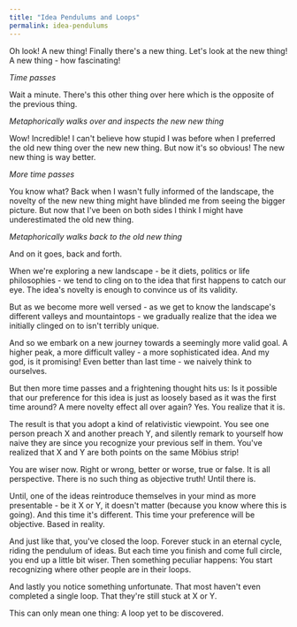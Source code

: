 ```yaml
---
title: "Idea Pendulums and Loops"
permalink: idea-pendulums
---
```


Oh look! A new thing! Finally there's a new thing. Let's look at the new thing! A new thing - how fascinating!

*Time passes*

Wait a minute. There's this other thing over here which is the opposite of the previous thing.

*Metaphorically walks over and inspects the new new thing*

Wow! Incredible! I can't believe how stupid I was before when I preferred the old new thing over the new new thing. But now it's so obvious! The new new thing is way better.

*More time passes*

You know what? Back when I wasn't fully informed of the landscape, the novelty of the new new thing might have blinded me from seeing the bigger picture. But now that I've been on both sides I think I might have underestimated the old new thing.

*Metaphorically walks back to the old new thing*

And on it goes, back and forth.

When we're exploring a new landscape - be it diets, politics or life philosophies - we tend to cling on to the idea that first happens to catch our eye. The idea's novelty is enough to convince us of its validity.

But as we become more well versed - as we get to know the landscape's different valleys and mountaintops - we gradually realize that the idea we initially clinged on to isn't terribly unique.

And so we embark on a new journey towards a seemingly more valid goal. A higher peak, a more difficult valley - a more sophisticated idea. And my god, is it promising! Even better than last time - we naively think to ourselves.

But then more time passes and a frightening thought hits us: Is it possible that our preference for this idea is just as loosely based as it was the first time around? A mere novelty effect all over again? Yes. You realize that it is.

The result is that you adopt a kind of relativistic viewpoint. You see one person preach X and another preach Y, and silently remark to yourself how naive they are since you recognize your previous self in them. You've realized that X and Y are both points on the same Möbius strip!

You are wiser now. Right or wrong, better or worse, true or false. It is all perspective. There is no such thing as objective truth! Until there is.

Until, one of the ideas reintroduce themselves in your mind as more presentable - be it X or Y, it doesn't matter (because you know where this is going). And this time it's different. This time your preference will be objective. Based in reality.

And just like that, you've closed the loop. Forever stuck in an eternal cycle, riding the pendulum of ideas. But each time you finish and come full circle, you end up a little bit wiser. Then something peculiar happens: You start recognizing where other people are in their loops.

And lastly you notice something unfortunate. That most haven't even completed a single loop. That they're still stuck at X or Y.

This can only mean one thing: A loop yet to be discovered.
